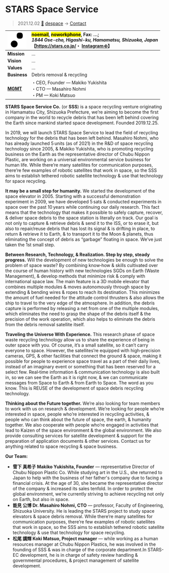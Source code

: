# STARS Space Service
> 2021.12.02 [🚀](../../../index/index.md) [despace](../index.md) → [Contact](../contact.md)

|[![](../f/contact/s/stars_ss_logo1_thumb.webp)](../f/contact/s/stars_ss_logo1.webp)|<mark>noemail</mark>, <mark>noworkphone</mark>, Fax: …;<br> *1844 Ose-cho, Higashi-ku, Hamamatsu, Shizuoka, Japan*<br> 【<https://stars.co.jp/>・ [Instagram ⎆](https://www.instagram.com/stars.space.service/)】|
|:-|:-|
|**Mission**|…|
|**Vision**|…|
|**Values**|…|
|**Business**|Debris removal & recycling|
|**[MGMT](../mgmt.md)**|・CEO, Founder — Makiko Yukishita<br> ・CTO — Masahiro Nohmi<br> ・PM — Koki Matsuo|

**STARS Space Service Co.** (or **SSS**) is a space recycling venture originating in Hamamatsu City, Shizuoka Prefecture, we’re aiming to become the first company in the world to recycle debris that has been left behind covering the Earth since mankind started space development. Founded 2019.12.25.

In 2019, we will launch STARS Space Service to lead the field of recycling technology for the debris that has been left behind. Masahiro Nohmi, who has already launched 5 units (as of 2021) in the R&D of space recycling technology since 2005, & Makiko Yukishita, who is promoting recycling business on the Earth as the representative director of Chubu Nippon Plastic, are working on a universal environmental service business for human life. While there’re many satellites for communication purposes, there’re few examples of robotic satellites that work in space, so the SSS aims to establish tethered robotic satellite technology & use that technology for space recycling.

**It may be a small step for humanity.** We started the development of the space elevator in 2005. Starting with a successful demonstration experiment in 2009, we have developed 5 sats & conducted experiments in space over the past 10 years while continuing our daily research. This fact means that the technology that makes it possible to safely capture, recover, & deliver space debris to the space station is literally on track. Our goal is not only to capture & retrieve debris & send it to the ISS, or to erase it, but also to repair/reuse debris that has lost its signal & is drifting in place, to return & retrieve it to Earth, & to transport it to the Moon & planets, thus eliminating the concept of debris as “garbage” floating in space. We’ve just taken the 1st small step.

**Between Research, Technology, & Realization. Step by step, steady progress.** Will the development of new technologies be enough to solve the problem of space waste? By combining know‑how & skills cultivated over the course of human history with new technologies SGDs on Earth (Waste Management), & develop methods that minimize risk & comply with international space law. The main feature is a 3D mobile elevator that combines multiple modules & moves autonomously through space by extending & bending wires & ropes to reach its destination. This minimizes the amount of fuel needed for the attitude control thrusters & also allows the ship to travel to the very edge of the atmosphere. In addition, the debris capture is performed by releasing a net from one of the multiple modules, which eliminates the need to grasp the shape of the debris itself & the precision of the work operation, which also helps to eliminate the debris from the debris removal satellite itself.

**Traveling the Universe With Experience.** This research phase of space waste recycling technology allow us to share the experience of being in outer space with you. Of course, it’s a small satellite, so it can’t carry everyone to space. However, the satellites’re equipped with high‑precision cameras, GPS, & other facilities that connect the ground & space, making it possible for people to experience space travel as a part of their daily lives, instead of an imaginary event or something that has been reserved for a select few. Real‑time information & communication technology is also built in, so we can see the Earth as it is right now, & we can communicate messages from Space to Earth & from Earth to Space. The word as you know. This is REUSE of the development of space debris recycling technology.

**Thinking about the Future together.** We’re also looking for team members to work with us on research & development. We’re looking for people who’re interested in space, people who’re interested in recycling activities, & people who can think about the future of space, the earth, & humanity together. We also cooperate with people who’re engaged in activities that lead to Kaizen of the space environment & the global environment. We also provide consulting services for satellite development & support for the preparation of application documents & other services. Contact us for anything related to space recycling & space business.

<p style="page-break-after:always"> </p>

**Our Team:**

   - **雪下 真希子 Makiko Yukishita, Founder** — representative Director of Chubu Nippon Plastic Co. While studying art in the U.S., she returned to Japan to help with the business of her father's company due to facing a financial crisis. At the age of 30, she became the representative director of the company & increased its sales tenfold. In order to protect the global environment, we’re currently striving to achieve recycling not only on Earth, but also in space.
   - **能見 公博 Dr. Masahiro Nohmi, CTO** — professor, Faculty of Engineering, Shizuoka University. He is leading the STARS project to study space elevators & space debris removal. While there’re many satellites for communication purposes, there’re few examples of robotic satellites that work in space, so the SSS aims to establish tethered robotic satellite technology & use that technology for space recycling.
   - **松尾 講輝 Koki Matsuo, Project manager** — while working as a human resources manager at Chubu Nippon Plastics, he was involved in the founding of SSS & was in charge of the corporate department.In STARS-EC development, he is in charge of safety review handling & governmental procedures, & project management of satellite development.
